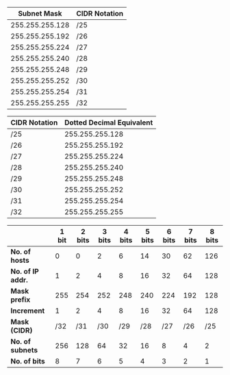 | Subnet Mask         | CIDR Notation |
|---------------------|----------------|
| 255.255.255.128     | /25            |
| 255.255.255.192     | /26            |
| 255.255.255.224     | /27            |
| 255.255.255.240     | /28            |
| 255.255.255.248     | /29            |
| 255.255.255.252     | /30            |
| 255.255.255.254     | /31            |
| 255.255.255.255     | /32            |

| CIDR Notation | Dotted Decimal Equivalent |
|---------------|----------------------------|
| /25           | 255.255.255.128            |
| /26           | 255.255.255.192            |
| /27           | 255.255.255.224            |
| /28           | 255.255.255.240            |
| /29           | 255.255.255.248            |
| /30           | 255.255.255.252            |
| /31           | 255.255.255.254            |
| /32           | 255.255.255.255            |

|                     | 1 bit | 2 bits | 3 bits | 4 bits | 5 bits | 6 bits | 7 bits | 8 bits |
| ------------------- | ----- | ------ | ------ | ------ | ------ | ------ | ------ | ------ |
| **No. of hosts**    | 0     | 0      | 2      | 6      | 14     | 30     | 62     | 126    |
| **No. of IP addr.** | 1     | 2      | 4      | 8      | 16     | 32     | 64     | 128    |
| **Mask prefix**     | 255   | 254    | 252    | 248    | 240    | 224    | 192    | 128    |
| **Increment**       | 1     | 2      | 4      | 8      | 16     | 32     | 64     | 128    |
| **Mask (CIDR)**     | /32   | /31    | /30    | /29    | /28    | /27    | /26    | /25    |
| **No. of subnets**  | 256   | 128    | 64     | 32     | 16     | 8      | 4      | 2      |
| **No. of bits**     | 8     | 7      | 6      | 5      | 4      | 3      | 2      | 1      |

